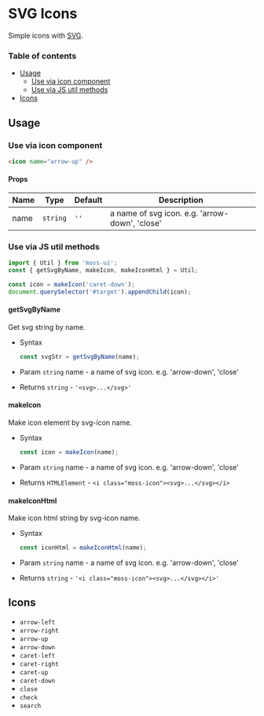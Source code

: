 # SVG Icons

Simple icons with [SVG](https://svgontheweb.com/).

### Table of contents

- [Usage](#usage)
  - [Use via icon component](#use-via-icon-component)
  - [Use via JS util methods](#use-via-js-util-methods)
- [Icons](#icons)

## Usage

### Use via icon component

``` html
<icon name="arrow-up" />
```

#### Props

| Name | Type | Default | Description |
| ---- |:----:| ------- | ----------- |
| name | `string` | `''` | a name of svg icon. e.g. 'arrow-down', 'close' |

### Use via JS util methods

``` js
import { Util } from 'moss-ui';
const { getSvgByName, makeIcon, makeIconHtml } = Util;

const icon = makeIcon('caret-down');
document.querySelector('#target').appendChild(icon);
```

#### getSvgByName

Get svg string by name.

- Syntax

  ``` js
  const svgStr = getSvgByName(name);
  ```

- Param `string` name - a name of svg icon. e.g. 'arrow-down', 'close'
- Returns `string` - `'<svg>...</svg>'`

#### makeIcon

Make icon element by svg-icon name.

- Syntax

  ``` js
  const icon = makeIcon(name);
  ```

- Param `string` name - a name of svg icon. e.g. 'arrow-down', 'close'
- Returns `HTMLElement` - `<i class="moss-icon"><svg>...</svg></i>`

#### makeIconHtml

Make icon html string by svg-icon name.

- Syntax

  ``` js
  const iconHtml = makeIconHtml(name);
  ```

- Param `string` name - a name of svg icon. e.g. 'arrow-down', 'close'
- Returns `string` - `'<i class="moss-icon"><svg>...</svg></i>'`

## Icons

- `arrow-left`
- `arrow-right`
- `arrow-up`
- `arrow-down`
- `caret-left`
- `caret-right`
- `caret-up`
- `caret-down`
- `close`
- `check`
- `search`
